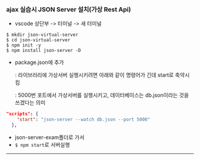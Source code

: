 ### ajax 실습시 JSON Server 설치(가상 Rest Api)

- vscode 상단부 -> 터미널 -> 새 터미널

```shell script
$ mkdir json-virtual-server
$ cd json-virtual-server
$ npm init -y
$ npm install json-server -D
```

- package.json에 추가

    : 라이브러리에 가상서버 실행시키려면 아래와 같이 명령어가 긴데 start로 축약시킴
    
    : 5000번 포트에서 가상서버를 실행시키고, 데이터베이스는 db.json이라는 것을 쓰겠다는 의미
```json
"scripts": {
    "start": "json-server --watch db.json --port 5000"    
  },
```
- json-server-exam폴더로 가서
- `$ npm start`로 서버실행

---
